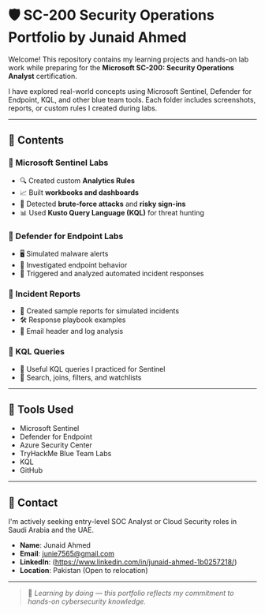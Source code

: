 # 🛡️ SC-200 Security Operations Portfolio by Junaid Ahmed

Welcome! This repository contains my learning projects and hands-on lab work while preparing for the **Microsoft SC-200: Security Operations Analyst** certification.

I have explored real-world concepts using Microsoft Sentinel, Defender for Endpoint, KQL, and other blue team tools. Each folder includes screenshots, reports, or custom rules I created during labs.

---

## 📁 Contents

### 📂 Microsoft Sentinel Labs
- 🔍 Created custom **Analytics Rules**
- 📈 Built **workbooks and dashboards**
- 🧠 Detected **brute-force attacks** and **risky sign-ins**
- 📊 Used **Kusto Query Language (KQL)** for threat hunting

### 📂 Defender for Endpoint Labs
- 🖥️ Simulated malware alerts
- 🔎 Investigated endpoint behavior
- 🚨 Triggered and analyzed automated incident responses

### 📂 Incident Reports
- 📝 Created sample reports for simulated incidents
- 🛠️ Response playbook examples
- 👀 Email header and log analysis

### 📂 KQL Queries
- 🔹 Useful KQL queries I practiced for Sentinel
- 🔹 Search, joins, filters, and watchlists

---

## 📌 Tools Used
- Microsoft Sentinel
- Defender for Endpoint
- Azure Security Center
- TryHackMe Blue Team Labs
- KQL
- GitHub

---

## 📧 Contact
I'm actively seeking entry-level SOC Analyst or Cloud Security roles in Saudi Arabia and the UAE.

- **Name**: Junaid Ahmed  
- **Email**: junie7565@gmail.com
- **LinkedIn**: (https://www.linkedin.com/in/junaid-ahmed-1b0257218/)
- **Location**: Pakistan (Open to relocation)

---

> 🧠 *Learning by doing — this portfolio reflects my commitment to hands-on cybersecurity knowledge.*


